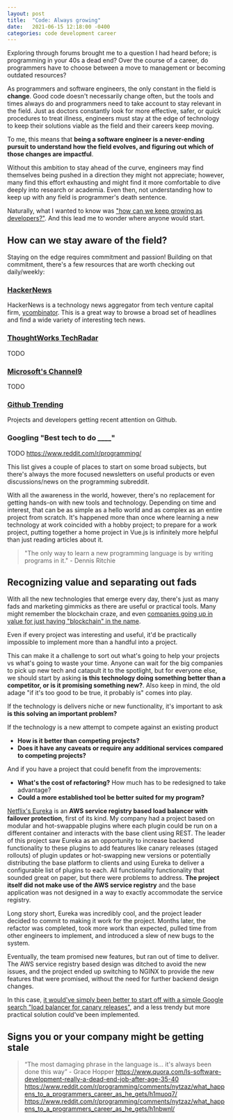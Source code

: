 ```yaml
---
layout: post
title:  "Code: Always growing"
date:   2021-06-15 12:18:00 -0400
categories: code development career
---
```


Exploring through forums brought me to a question I had heard before; is programming in your 40s a dead end? Over the course of a career, do programmers have to choose between a move to management or becoming outdated resources?

As programmers and software engineers, the only constant in the field is **change**. Good code doesn't necessarily change often, but the tools and times always do and programmers need to take account to stay relevant in the field. Just as doctors constantly look for more effective, safer, or quick procedures to treat illness, engineers must stay at the edge of technology to keep their solutions viable as the field and their careers keep moving.

To me, this means that **being a software engineer is a never-ending pursuit to understand how the field evolves, and figuring out which of those changes are impactful**.

Without this ambition to stay ahead of the curve, engineers may find themselves being pushed in a direction they might not appreciate; however, many find this effort exhausting and might find it more comfortable to dive deeply into research or academia. Even then, not understanding how to keep up with any field is programmer's death sentence.

Naturally, what I wanted to know was <u>"how can we keep growing as developers?"</u>. And this lead me to wonder where anyone would start.

## How can we stay aware of the field?
Staying on the edge requires commitment and passion! Building on that commitment, there's a few resources that are worth checking out daily/weekly:

### [HackerNews](https://news.ycombinator.com)
HackerNews is a technology news aggregator from tech venture capital firm, [ycombinator](https://ycombinator.com). This is a great way to browse a broad set of headlines and find a wide variety of interesting tech news.
### [ThoughtWorks TechRadar](https://www.thoughtworks.com/radar)
TODO
### [Microsoft's Channel9](https://channel9.msdn.com)
TODO
### [Github Trending](https://github.com/trending)
Projects and developers getting recent attention on Github.
### Googling "Best tech to do ____"
TODO
https://www.reddit.com/r/programming/

This list gives a couple of places to start on some broad subjects, but there's always the more focused newsletters on useful products or even discussions/news on the programming subreddit.

With all the awareness in the world, however, there's no replacement for getting hands-on with new tools and technology. Depending on time and interest, that can be as simple as a hello world and as complex as an entire project from scratch. It's happened more than once where learning a new technology at work coincided with a hobby project; to prepare for a work project, putting together a home project in Vue.js is infinitely more helpful than just reading articles about it.

> "The only way to learn a new programming language is by writing programs in it." - Dennis Ritchie

## Recognizing value and separating out fads
With all the new technologies that emerge every day, there's just as many fads and marketing gimmicks as there are useful or practical tools. Many might remember the blockchain craze, and even [companies going up in value for just having "blockchain" in the name](https://www.bloomberg.com/news/articles/2017-12-21/crypto-craze-sees-long-island-iced-tea-rename-as-long-blockchain). 

Even if every project was interesting and useful, it'd be practically impossible to implement more than a handful into a project.

This can make it a challenge to sort out what's going to help your projects vs what's going to waste your time. Anyone can wait for the big companies to pick up new tech and catapult it to the spotlight, but for everyone else, we should start by asking **is this technology doing something better than a competitor, or is it promising something new?**. Also keep in mind, the old adage "if it's too good to be true, it probably is" comes into play.

If the technology is delivers niche or new functionality, it's important to ask **is this solving an important problem?**

If the technology is a new attempt to compete against an existing product
- **How is it better than competing projects?**
- **Does it have any caveats or require any additional services compared to competing projects?**

And if you have a project that could benefit from the improvements:
- **What's the cost of refactoring?** How much has to be redesigned to take advantage?
- **Could a more established tool be better suited for my program?**

[Netflix's Eureka](https://github.com/Netflix/eureka) is an **AWS service registry based load balancer with failover protection**, first of its kind. My company had a project based on modular and hot-swappable plugins where each plugin could be run on a different container and interacts with the base client using REST. The leader of this project saw Eureka as an opportunity to increase backend functionality to these plugins to add features like canary releases (staged rollouts) of plugin updates or hot-swapping new versions or potentially distributing the base platform to clients and using Eureka to deliver a configurable list of plugins to each. All functionality functionality that sounded great on paper, but there were problems to address. **The project itself did not make use of the AWS service registry** and the base application was not designed in a way to exactly accommodate the service registry.

Long story short, Eureka was incredibly cool, and the project leader decided to commit to making it work for the project. Months later, the refactor was completed, took more work than expected, pulled time from other engineers to implement, and introduced a slew of new bugs to the system.

Eventually, the team promised new features, but ran out of time to deliver. The AWS service registry based design was ditched to avoid the new issues, and the project ended up switching to NGINX to provide the new features that were promised, without the need for further backend design changes.

In this case, <u>it would've simply been better to start off with a simple Google search "load balancer for canary releases"</u>, and a less trendy but more practical solution could've been implemented.

## Signs you or your company might be getting stale



> “The most damaging phrase in the language is... it's always been done this way” - Grace Hopper
https://www.quora.com/Is-software-development-really-a-dead-end-job-after-age-35-40
https://www.reddit.com/r/programming/comments/nytzaz/what_happens_to_a_programmers_career_as_he_gets/h1muoq7/
https://www.reddit.com/r/programming/comments/nytzaz/what_happens_to_a_programmers_career_as_he_gets/h1nbwnl/